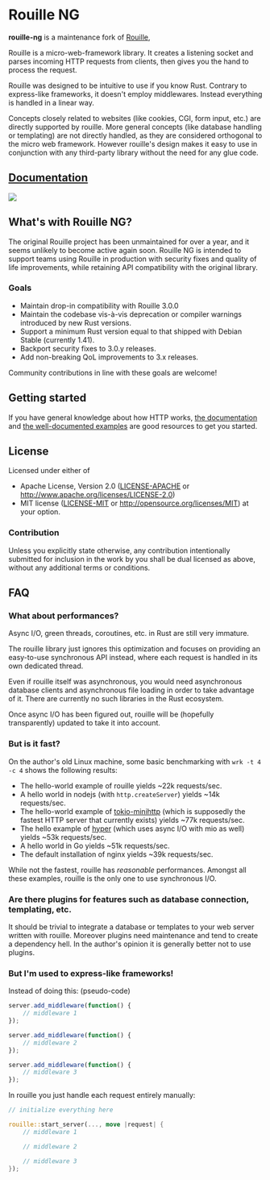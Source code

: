 # Rouille NG

**rouille-ng** is a maintenance fork of [Rouille](https://github.com/tomaka/rouille), 

Rouille is a micro-web-framework library. It creates a listening socket and parses incoming HTTP
requests from clients, then gives you the hand to process the request.

Rouille was designed to be intuitive to use if you know Rust. Contrary to express-like frameworks,
it doesn't employ middlewares. Instead everything is handled in a linear way.

Concepts closely related to websites (like cookies, CGI, form input, etc.) are directly supported
by rouille. More general concepts (like database handling or templating) are not directly handled,
as they are considered orthogonal to the micro web framework. However rouille's design makes it easy
to use in conjunction with any third-party library without the need for any glue code.

## [Documentation](https://docs.rs/rouille-ng)

[![](https://docs.rs/rouille-ng/badge.svg)](https://docs.rs/rouille-ng)

## What's with Rouille NG?
The original Rouille project has been unmaintained for over a year, and it seems unlikely to become
active again soon. Rouille NG is intended to support teams using Rouille in production with security
fixes and quality of life improvements, while retaining API compatibility with the original library.

### Goals
- Maintain drop-in compatibility with Rouille 3.0.0
- Maintain the codebase vis-à-vis deprecation or compiler warnings introduced by new Rust versions.
- Support a minimum Rust version equal to that shipped with Debian Stable (currently 1.41).
- Backport security fixes to 3.0.y releases.
- Add non-breaking QoL improvements to 3.x releases.

Community contributions in line with these goals are welcome!

## Getting started

If you have general knowledge about how HTTP works, [the documentation](https://docs.rs/rouille-ng)
and [the well-documented examples](https://github.com/bradfier/rouille-ng/tree/master/examples) are
good resources to get you started.

## License

Licensed under either of
 * Apache License, Version 2.0 ([LICENSE-APACHE](LICENSE-APACHE) or http://www.apache.org/licenses/LICENSE-2.0)
 * MIT license ([LICENSE-MIT](LICENSE-MIT) or http://opensource.org/licenses/MIT)
at your option.

### Contribution

Unless you explicitly state otherwise, any contribution intentionally submitted
for inclusion in the work by you shall be dual licensed as above, without any
additional terms or conditions.

## FAQ

### What about performances?

Async I/O, green threads, coroutines, etc. in Rust are still very immature.

The rouille library just ignores this optimization and focuses on providing an easy-to-use
synchronous API instead, where each request is handled in its own dedicated thread.

Even if rouille itself was asynchronous, you would need asynchronous database clients and
asynchronous file loading in order to take advantage of it. There are currently no such libraries
in the Rust ecosystem.

Once async I/O has been figured out, rouille will be (hopefully transparently) updated to take it
into account.

### But is it fast?

On the author's old Linux machine, some basic benchmarking with `wrk -t 4 -c 4` shows the
following results:

- The hello-world example of rouille yields ~22k requests/sec.
- A hello world in nodejs (with `http.createServer`) yields ~14k requests/sec.
- The hello-world example of [tokio-minihttp](https://github.com/tokio-rs/tokio-minihttp) (which is
  supposedly the fastest HTTP server that currently exists) yields ~77k requests/sec. 
- The hello example of [hyper](https://github.com/hyperium/hyper) (which uses async I/O with mio
  as well) yields ~53k requests/sec.
- A hello world in Go yields ~51k requests/sec.
- The default installation of nginx yields ~39k requests/sec.

While not the fastest, rouille has *reasonable* performances. Amongst all these examples, rouille
is the only one to use synchronous I/O.

### Are there plugins for features such as database connection, templating, etc.

It should be trivial to integrate a database or templates to your web server written with
rouille. Moreover plugins need maintenance and tend to create a dependency hell. In the author's
opinion it is generally better not to use plugins.

### But I'm used to express-like frameworks!

Instead of doing this: (pseudo-code)

```js
server.add_middleware(function() {
    // middleware 1
});

server.add_middleware(function() {
    // middleware 2
});

server.add_middleware(function() {
    // middleware 3
});
```

In rouille you just handle each request entirely manually:

```rust
// initialize everything here

rouille::start_server(..., move |request| {
    // middleware 1

    // middleware 2

    // middleware 3
});
```
